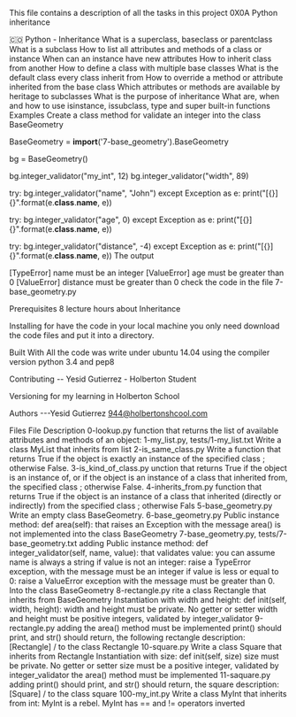 This file contains a description of all the tasks in this project 0X0A Python inheritance

🇨🇴 Python - Inheritance
What is a superclass, baseclass or parentclass
What is a subclass
How to list all attributes and methods of a class or instance
When can an instance have new attributes
How to inherit class from another
How to define a class with multiple base classes
What is the default class every class inherit from
How to override a method or attribute inherited from the base class
Which attributes or methods are available by heritage to subclasses
What is the purpose of inheritance
What are, when and how to use isinstance, issubclass, type and super built-in functions
Examples
Create a class method for validate an integer into the class BaseGeometry

BaseGeometry = __import__('7-base_geometry').BaseGeometry

bg = BaseGeometry()

bg.integer_validator("my_int", 12)
bg.integer_validator("width", 89)

try:
    bg.integer_validator("name", "John")
except Exception as e:
    print("[{}] {}".format(e.__class__.__name__, e))

try:
    bg.integer_validator("age", 0)
except Exception as e:
    print("[{}] {}".format(e.__class__.__name__, e))

try:
    bg.integer_validator("distance", -4)
except Exception as e:
    print("[{}] {}".format(e.__class__.__name__, e))
The output

[TypeError] name must be an integer
[ValueError] age must be greater than 0
[ValueError] distance must be greater than 0
check the code in the file 7-base_geometry.py

Prerequisites
8 lecture hours about Inheritance

Installing
for have the code in your local machine you only need download the code files and put it into a directory.

Built With
All the code was write under ubuntu 14.04 using the compiler version
python 3.4 and pep8

Contributing
-- Yesid Gutierrez - Holberton Student

Versioning
for my learning in Holberton School

Authors
---Yesid Gutierrez 944@holbertonshcool.com

Files
File	Description
0-lookup.py	function that returns the list of available attributes and methods of an object:
1-my_list.py, tests/1-my_list.txt	Write a class MyList that inherits from list
2-is_same_class.py	Write a function that returns True if the object is exactly an instance of the specified class ; otherwise False.
3-is_kind_of_class.py	unction that returns True if the object is an instance of, or if the object is an instance of a class that inherited from, the specified class ; otherwise False.
4-inherits_from.py	function that returns True if the object is an instance of a class that inherited (directly or indirectly) from the specified class ; otherwise Fals
5-base_geometry.py	Write an empty class BaseGeometry.
6-base_geometry.py	Public instance method: def area(self): that raises an Exception with the message area() is not implemented into the class BaseGeometry
7-base_geometry.py, tests/7-base_geometry.txt	adding Public instance method: def integer_validator(self, name, value): that validates value: you can assume name is always a string if value is not an integer: raise a TypeError exception, with the message must be an integer if value is less or equal to 0: raise a ValueError exception with the message must be greater than 0. Into the class BaseGeometry
8-rectangle.py	rite a class Rectangle that inherits from BaseGeometry Instantiation with width and height: def init(self, width, height): width and height must be private. No getter or setter width and height must be positive integers, validated by integer_validator
9-rectangle.py	adding the area() method must be implemented print() should print, and str() should return, the following rectangle description: [Rectangle] / to the class Rectangle
10-square.py	Write a class Square that inherits from Rectangle Instantiation with size: def init(self, size) size must be private. No getter or setter size must be a positive integer, validated by integer_validator the area() method must be implemented
11-saquare.py	adding print() should print, and str() should return, the square description: [Square] / to the class square
100-my_int.py	Write a class MyInt that inherits from int: MyInt is a rebel. MyInt has == and != operators inverted
